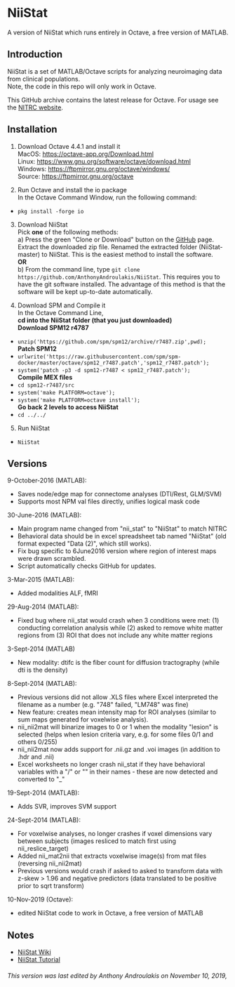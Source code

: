# NiiStat     
A version of NiiStat which runs entirely in Octave, a free version of MATLAB.  

## Introduction
NiiStat is a set of MATLAB/Octave scripts for analyzing neuroimaging data from clinical populations.       
Note, the code in this repo will only work in Octave.

This GitHub archive contains the latest release for Octave. For usage see the [NITRC website](http://www.nitrc.org/projects/NiiStat/).
     
## Installation     
1) Download Octave 4.4.1 and install it     
MacOS: https://octave-app.org/Download.html     
Linux: https://www.gnu.org/software/octave/download.html     
Windows: https://ftpmirror.gnu.org/octave/windows/     
Source: https://ftpmirror.gnu.org/octave        
          
2) Run Octave and install the io package       
In the Octave Command Window, run the following command:       
+ `pkg install -forge io`       
          
3) Download NiiStat     
Pick __one__ of the following methods:       
a) Press the green "Clone or Download" button on the [GitHub](https://github.com/AnthonyAndroulakis/NiiStat) page. Extract the downloaded zip file. Renamed the extracted folder (NiiStat-master) to NiiStat. This is the easiest method to install the software.     
__OR__       
b) From the command line, type `git clone https://github.com/AnthonyAndroulakis/NiiStat`. This requires you to have the git software installed. The advantage of this method is that the software will be kept up-to-date automatically.      
         
4) Download SPM and Compile it     
In the Octave Command Line,        
__cd into the NiiStat folder (that you just downloaded)__      
__Download SPM12 r4787__       
+ `unzip('https://github.com/spm/spm12/archive/r7487.zip',pwd);`         
__Patch SPM12__      
+ `urlwrite('https://raw.githubusercontent.com/spm/spm-docker/master/octave/spm12_r7487.patch','spm12_r7487.patch');`     
+ `system('patch -p3 -d spm12-r7487 < spm12_r7487.patch');`      
__Compile MEX files__      
+ `cd spm12-r7487/src`      
+ `system('make PLATFORM=octave');`      
+ `system('make PLATFORM=octave install');`      
__Go back 2 levels to access NiiStat__         
+ `cd ../../`     
           
5) Run NiiStat
+ `NiiStat`     

## Versions

9-October-2016 (MATLAB):
 - Saves node/edge map for connectome analyses (DTI/Rest, GLM/SVM)
 - Supports most NPM val files directly, unifies logical mask code

30-June-2016 (MATLAB):
 - Main program name changed from "nii_stat" to "NiiStat" to match NITRC
 - Behavioral data should be in excel spreadsheet tab named "NiiStat" (old format expected "Data (2)", which still works).
 - Fix bug specific to 6June2016 version where region of interest maps were drawn scrambled.
 - Script automatically checks GitHub for updates.

3-Mar-2015 (MATLAB):
 - Added modalities ALF, fMRI

29-Aug-2014 (MATLAB):
 - Fixed bug where nii_stat would crash when 3 conditions were met: (1) conducting correlation analysis while (2) asked to remove white matter regions from (3) ROI that does not include any white matter regions

3-Sept-2014 (MATLAB)
 - New modality: dtifc is the fiber count for diffusion tractography (while dti is the density)

8-Sept-2014 (MATLAB):
 - Previous versions did not allow .XLS files where Excel interpreted the filename as a number (e.g. "748" failed, "LM748" was fine)
 - New feature: creates mean intensity map for ROI analyses (similar to sum maps generated for voxelwise analysis).
 - nii_nii2mat will binarize images to 0 or 1 when the modality "lesion" is selected (helps when lesion criteria vary, e.g. for some files 0/1 and others 0/255)
 - nii_nii2mat now adds support for .nii.gz and .voi images (in addition to .hdr and .nii)
 - Excel worksheets no longer crash nii_stat if they have behavioral variables with a "/" or "\" in their names - these are now detected and converted to "_"

19-Sept-2014 (MATLAB):
 - Adds SVR, improves SVM support

24-Sept-2014 (MATLAB):
 - For voxelwise analyses, no longer crashes if voxel dimensions vary between subjects (images resliced to match first using nii_reslice_target)
 - Added nii_mat2nii that extracts voxelwise image(s) from mat files (reversing nii_nii2mat)
 - Previous versions would crash if asked to asked to transform data with z-skew > 1.96 and negative predictors (data translated to be positive prior to sqrt transform)

10-Nov-2019 (Octave):
 - edited NiiStat code to work in Octave, a free version of MATLAB

## Notes

 - [NiiStat Wiki](https://www.nitrc.org/plugins/mwiki/index.php/niistat:MainPage)
 - [NiiStat Tutorial](https://www.nitrc.org/plugins/mwiki/index.php/niistat:TutorialPage)
 
 ###### This version was last edited by Anthony Androulakis on November 10, 2019,
